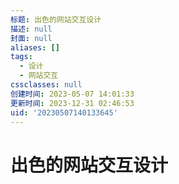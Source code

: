 ```yaml
---
标题: 出色的网站交互设计
描述: null
封面: null
aliases: []
tags:
  - 设计
  - 网站交互
cssclasses: null
创建时间: 2023-05-07 14:01:33
更新时间: 2023-12-31 02:46:53
uid: '20230507140133645'
---
```


# 出色的网站交互设计
